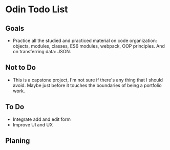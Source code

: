 # Odin Todo List

## Goals

- Practice all the studied and practiced material on code organization: objects, modules, classes, ES6 modules, webpack, OOP principles. And on transferring data: JSON.

## Not to Do

- This is a capstone project, I'm not sure if there's any thing that I should avoid. Maybe just before it touches the boundaries of being a portfolio work.

## To Do

- Integrate add and edit form
- Improve UI and UX

## Planing
